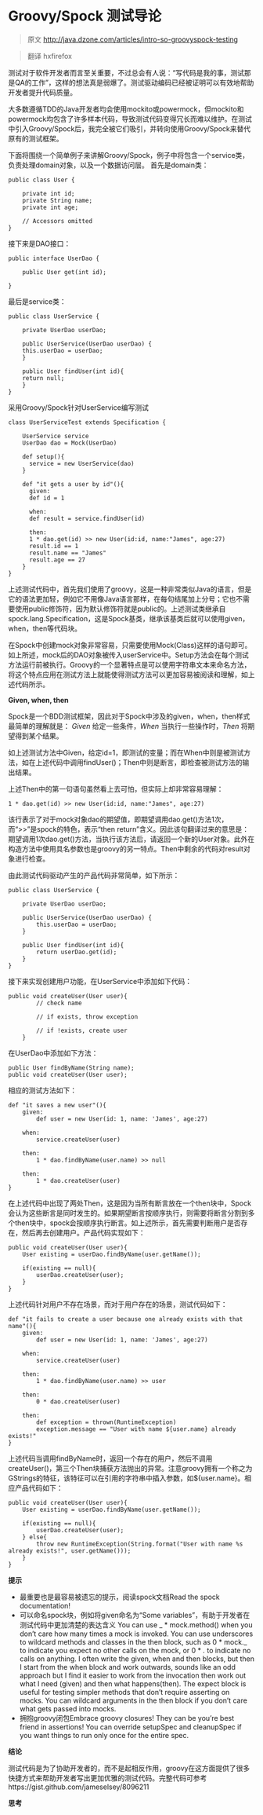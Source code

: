 Groovy/Spock 测试导论
=====================

>原文 http://java.dzone.com/articles/intro-so-groovyspock-testing

>翻译 hxfirefox

测试对于软件开发者而言至关重要，不过总会有人说：“写代码是我的事，测试那是QA的工作”，这样的想法真是弱爆了。测试驱动编码已经被证明可以有效地帮助开发者提升代码质量。

大多数遵循TDD的Java开发者均会使用mockito或powermock，但mockito和powermock均包含了许多样本代码，导致测试代码变得冗长而难以维护。在测试中引入Groovy/Spock后，我完全被它们吸引，并转向使用Groovy/Spock来替代原有的测试框架。

下面将围绕一个简单例子来讲解Groovy/Spock，例子中将包含一个service类，负责处理domain对象，以及一个数据访问层。
首先是domain类：

```
public class User {

    private int id;
    private String name;
    private int age;

    // Accessors omitted
}
```
接下来是DAO接口：

```
public interface UserDao {

    public User get(int id);

}
```
最后是service类：

```
public class UserService {

    private UserDao userDao;
    
    public UserService(UserDao userDao) {
    this.userDao = userDao;
    }
    
    public User findUser(int id){
    return null;
    }
}
```
采用Groovy/Spock针对UserService编写测试

```
class UserServiceTest extends Specification {

    UserService service
    UserDao dao = Mock(UserDao)

    def setup(){
      service = new UserService(dao)
    }

    def "it gets a user by id"(){
      given:
      def id = 1

      when:
      def result = service.findUser(id)

      then:
      1 * dao.get(id) >> new User(id:id, name:"James", age:27)
      result.id == 1
      result.name == "James"
      result.age == 27
    }
}
```
上述测试代码中，首先我们使用了groovy，这是一种非常类似Java的语言，但是它的语法更加轻，例如它不用像Java语言那样，在每句结尾加上分号；它也不需要使用public修饰符，因为默认修饰符就是public的。上述测试类继承自spock.lang.Specification，这是Spock基类，继承该基类后就可以使用given，when，then等代码块。

在Spock中创建mock对象非常容易，只需要使用Mock(Class)这样的语句即可。如上所述，mock后的DAO对象被传入userService中。Setup方法会在每个测试方法运行前被执行。Groovy的一个显著特点是可以使用字符串文本来命名方法，将这个特点应用在测试方法上就能使得测试方法可以更加容易被阅读和理解，如上述代码所示。

**Given, when, then**

Spock是一个BDD测试框架，因此对于Spock中涉及的given，when，then样式最简单的理解就是：
*Given* 给定一些条件，*When* 当执行一些操作时，*Then* 将期望得到某个结果。

如上述测试方法中Given，给定id=1，即测试的变量；而在When中则是被测试方法，如在上述代码中调用findUser()；Then中则是断言，即检查被测试方法的输出结果。

上述Then中的第一句语句虽然看上去可怕，但实际上却非常容易理解：

```
1 * dao.get(id) >> new User(id:id, name:"James", age:27)
```
该行表示了对于mock对象dao的期望值，即期望调用dao.get()方法1次，而“>>”是spock的特色，表示“then return”含义。因此该句翻译过来的意思是：期望调用1次dao.get()方法，当执行该方法后，请返回一个新的User对象。此外在构造方法中使用具名参数也是groovy的另一特点。Then中剩余的代码对result对象进行检查。

由此测试代码驱动产生的产品代码非常简单，如下所示：

```
public class UserService {

    private UserDao userDao;
    
    public UserService(UserDao userDao) {
        this.userDao = userDao;
    }
    
    public User findUser(int id){
        return userDao.get(id);
    }
}
```

接下来实现创建用户功能，在UserService中添加如下代码：

```
public void createUser(User user){
        // check name

        // if exists, throw exception

        // if !exists, create user
    }
```
在UserDao中添加如下方法：

```
public User findByName(String name);
public void createUser(User user);
```
相应的测试方法如下：

```
def "it saves a new user"(){
    given:
        def user = new User(id: 1, name: 'James', age:27)
    
    when:
        service.createUser(user)
    
    then:
        1 * dao.findByName(user.name) >> null
    
    then:
        1 * dao.createUser(user)
}
```
在上述代码中出现了两处Then，这是因为当所有断言放在一个then块中，Spock会认为这些断言是同时发生的。如果期望断言按顺序执行，则需要将断言分割到多个then块中，spock会按顺序执行断言。如上述所示，首先需要判断用户是否存在，然后再去创建用户。产品代码实现如下：

```
public void createUser(User user){
    User existing = userDao.findByName(user.getName());
    
    if(existing == null){
        userDao.createUser(user);
    }
}
```

上述代码针对用户不存在场景，而对于用户存在的场景，测试代码如下：

```
def "it fails to create a user because one already exists with that name"(){
    given:
        def user = new User(id: 1, name: 'James', age:27)
    
    when:
        service.createUser(user)
    
    then:
        1 * dao.findByName(user.name) >> user
    
    then:
        0 * dao.createUser(user)
    
    then:
        def exception = thrown(RuntimeException)
        exception.message == "User with name ${user.name} already exists!"
}
```
上述代码当调用findByName时，返回一个存在的用户，然后不调用createUser()，第三个Then块捕获方法抛出的异常。注意groovy拥有一个称之为GStrings的特征，该特征可以在引用的字符串中插入参数，如${user.name}。相应产品代码如下：

```
public void createUser(User user){
    User existing = userDao.findByName(user.getName());
    
    if(existing == null){
        userDao.createUser(user);
    } else{
        throw new RuntimeException(String.format("User with name %s already exists!", user.getName()));
    }
}
```

**提示**

- 最重要也是最容易被遗忘的提示，阅读spock文档Read the  spock documentation!
- 可以命名spock块，例如将given命名为“Some variables”，有助于开发者在测试代码中更加清楚的表达含义
You can use _ * mock.method() when you don’t care how many times a mock is invoked.
You can use underscores to wildcard methods and classes in the then block, such as 0 * mock._ to indicate you expect no other calls on the mock, or 0 * _._ to indicate no calls on anything.
I often write the given, when and then blocks, but then I start from the when block and work outwards, sounds like an odd approach but I find it easier to work from the invocation then work out what I need (given) and then what happens(then).
The expect block is useful for testing simpler methods that don’t require asserting on mocks.
You can wildcard arguments in the then block if you don’t care what gets passed into mocks.
- 拥抱groovy闭包Embrace  groovy closures!  They can be you’re best friend in assertions!
You can override setupSpec and cleanupSpec if you want things to run only once for the entire spec.

**结论**

测试代码是为了协助开发者的，而不是起相反作用，groovy在这方面提供了很多快捷方式来帮助开发者写出更加优雅的测试代码。完整代码可参考https://gist.github.com/jameselsey/8096211

**思考**
